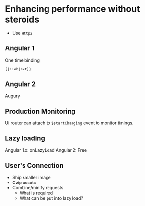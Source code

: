 # Enhancing performance without steroids

* Use `Http2`

## Angular 1

One time binding

`{{::object}}`

## Angular 2

Augury

## Production Monitoring

Ui router can attach to `$startChanging` event to monitor timings.

## Lazy loading

Angular 1.x: onLazyLoad
Angular 2: Free

## User's Connection

* Ship smaller image
* Gzip assets
* Combine/minify requests
  * What is required
  * What can be put into lazy load?
